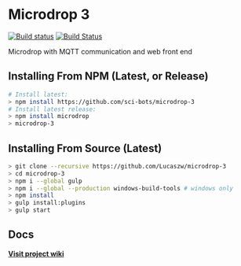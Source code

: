 # Microdrop 3

[![Build status](https://ci.appveyor.com/api/projects/status/cnb2m5x6a85kti5d?svg=true)](https://ci.appveyor.com/project/SciBots/microdrop-3-wikbc)
[![Build Status](https://travis-ci.org/sci-bots/microdrop-3.svg?branch=master)](https://travis-ci.org/sci-bots/microdrop-3)


Microdrop with MQTT communication and web front end

## Installing From NPM (Latest, or Release)

```sh
# Install latest:
> npm install https://github.com/sci-bots/microdrop-3
# Install latest release:
> npm install microdrop
> microdrop-3
```

## Installing From Source (Latest)

```sh
> git clone --recursive https://github.com/Lucaszw/microdrop-3
> cd microdrop-3
> npm i --global gulp
> npm i --global --production windows-build-tools # windows only
> npm install
> gulp install:plugins
> gulp start
```

## Docs

**[Visit project wiki](https://github.com/Lucaszw/microdrop-3/wiki)**
